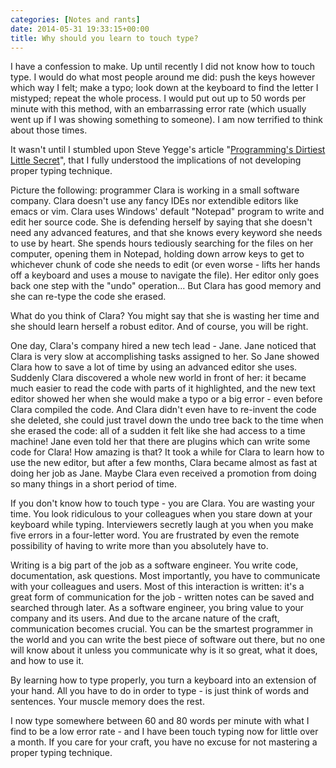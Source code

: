 ```yaml
---
categories: [Notes and rants]
date: 2014-05-31 19:33:15+00:00
title: Why should you learn to touch type?
---
```


I have a confession to make. Up until recently I did not know how to touch
type. I would do what most people around me did: push the keys however which
way I felt; make a typo; look down at the keyboard to find the letter I
mistyped; repeat the whole process. I would put out up to 50 words per minute
with this method, with an embarrassing error rate (which usually went up if I
was showing something to someone). I am now terrified to think about those
times.

It wasn't until I stumbled upon Steve Yegge's article "[Programming's Dirtiest
Little Secret][1]", that I fully understood the implications of not developing
proper typing technique.

Picture the following: programmer Clara is working in a small software company.
Clara doesn't use any fancy IDEs nor extendible editors like emacs or vim.
Clara uses Windows' default "Notepad" program to write and edit her source
code. She is defending herself by saying that she doesn't need any advanced
features, and that she knows every keyword she needs to use by heart. She
spends hours tediously searching for the files on her computer, opening them in
Notepad, holding down arrow keys to get to whichever chunk of code she needs to
edit (or even worse - lifts her hands off a keyboard and uses a mouse to
navigate the file). Her editor only goes back one step with the "undo"
operation... But Clara has good memory and she can re-type the code she erased.

What do you think of Clara? You might say that she is wasting her time and she
should learn herself a robust editor. And of course, you will be right.

One day, Clara's company hired a new tech lead - Jane. Jane noticed that Clara
is very slow at accomplishing tasks assigned to her. So Jane showed Clara how
to save a lot of time by using an advanced editor she uses. Suddenly Clara
discovered a whole new world in front of her: it became much easier to read the
code with parts of it highlighted, and the new text editor showed her when she
would make a typo or a big error - even before Clara compiled the code. And
Clara didn't even have to re-invent the code she deleted, she could just travel
down the undo tree back to the time when she erased the code: all of a sudden
it felt like she had access to a time machine! Jane even told her that there
are plugins which can write some code for Clara! How amazing is that? It took a
while for Clara to learn how to use the new editor, but after a few months,
Clara became almost as fast at doing her job as Jane. Maybe Clara even received
a promotion from doing so many things in a short period of time.

If you don't know how to touch type - you are Clara. You are wasting your time.
You look ridiculous to your colleagues when you stare down at your keyboard
while typing. Interviewers secretly laugh at you when you make five errors in a
four-letter word. You are frustrated by even the remote possibility of having
to write more than you absolutely have to.

Writing is a big part of the job as a software engineer. You write code,
documentation, ask questions. Most importantly, you have to communicate with
your colleagues and users. Most of this interaction is written: it's a great
form of communication for the job - written notes can be saved and searched
through later. As a software engineer, you bring value to your company and its
users. And due to the arcane nature of the craft, communication becomes
crucial. You can be the smartest programmer in the world and you can write the
best piece of software out there, but no one will know about it unless you
communicate why is it so great, what it does, and how to use it.

By learning how to type properly, you turn a keyboard into an extension of your
hand. All you have to do in order to type - is just think of words and
sentences. Your muscle memory does the rest.

I now type somewhere between 60 and 80 words per minute with what I find to be
a low error rate - and I have been touch typing now for little over a month. If
you care for your craft, you have no excuse for not mastering a proper typing
technique.

[1]: http://steve-yegge.blogspot.com/2008/09/programmings-dirtiest-little-secret.html
